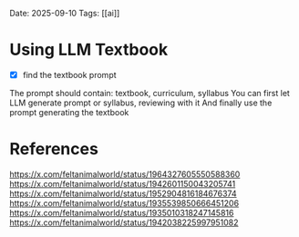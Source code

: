 Date: 2025-09-10
Tags: [[ai]]

# Using LLM Textbook

- [x] find the textbook prompt

The prompt should contain: textbook, curriculum, syllabus
You can first let LLM generate prompt or syllabus, reviewing with it
And finally use the prompt generating the textbook
# References
https://x.com/feltanimalworld/status/1964327605550588360
https://x.com/feltanimalworld/status/1942601150043205741
https://x.com/feltanimalworld/status/1952904816184676374
https://x.com/feltanimalworld/status/1935539850666451206
https://x.com/feltanimalworld/status/1935010318247145816
https://x.com/feltanimalworld/status/1942038225997951082